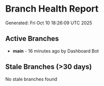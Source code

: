 # Branch Health Report
Generated: Fri Oct 10 18:26:09 UTC 2025

## Active Branches
- **main** - 16 minutes ago by Dashboard Bot

## Stale Branches (>30 days)
No stale branches found
